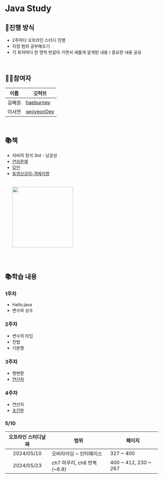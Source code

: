 # Java Study

## 🚀진행 방식
- 2주마다 오프라인 스터디 진행
- 지정 범위 공부해오기
- 각 회차마다 한 명씩 번갈아 가면서 새롭게 알게된 내용 / 중요한 내용 공유
<br>

## 👩🏻참여자
| 이름      | 깃허브       | 
| -----------| ------------| 
| 김혜원      | [haeburney](https://github.com/haeburney)     | 
| 이서연      | [seoyeonDev](https://github.com/seoyeonDev)     | 
<br>


## 📚책
- 자바의 정석 3rd - 남궁성  
- [연습문제](https://github.com/castello/javajungsuk3/blob/master/%EC%97%B0%EC%8A%B5%EB%AC%B8%EC%A0%9C%ED%92%80%EC%9D%B4/java_jungsuk3_%EC%97%B0%EC%8A%B5%EB%AC%B8%EC%A0%9C_20170131.pdf)</span>
- [답안](https://github.com/castello/javajungsuk3/blob/master/%EC%97%B0%EC%8A%B5%EB%AC%B8%EC%A0%9C%ED%92%80%EC%9D%B4/Java%EC%9D%98%EC%A0%95%EC%84%9D2%ED%8C%90_%EC%97%B0%EC%8A%B5%EB%AC%B8%EC%A0%9C_%EB%8B%B5%EC%95%8820130502v1.pdf) <br/>
- [동영상강의-객체지향](https://youtu.be/CXuA31XcBZ0?si=lKf3YxXuPqfrFR8M) <br/>
<br/><br/>
<img src="https://github.com/haeburney/StudyManage/assets/76997276/e5d3feb0-a477-4229-a78f-d03a2f3dc248" width="200"><br/>

<br><br>



## 📚학습 내용
### 1주차 
- Hello.java
- 변수와 상수

### 2주차
- 변수의 타입
- 진법
- 기본형

### 3주차
- 형변환
- <a href="https://github.com/haeburney/StudyManage/tree/main/3.%EC%97%B0%EC%82%B0%EC%9E%90">연산자</a>


### 4주차
- 연산자
- <a href="https://github.com/haeburney/StudyManage/tree/main/4.%EC%A1%B0%EA%B1%B4%EB%AC%B8">조건문</a>

### 5/10
|오프라인 스터디날짜           |           범위       |    페이지  |
|------------------------------|------------------------| ---------- |
| <center>2024/05/10</center> | 오버라이딩 ~  인터페이스 | 327 ~ 400 |
| <center>2024/05/23</center>  | ch7 마무리, ch6 반복 (~6.8) | 400 ~ 412, 230 ~ 267 |

